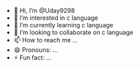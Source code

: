 - 👋 Hi, I’m @Uday9298
- 👀 I’m interested in c language 
- 🌱 I’m currently learning c language 
- 💞️ I’m looking to collaborate on c language 
- 📫 How to reach me ...
- 😄 Pronouns: ...
- ⚡ Fun fact: ...

<!---
Uday9298/Uday9298 is a ✨ special ✨ repository because its `README.md` (this file) appears on your GitHub profile.
You can click the Preview link to take a look at your changes.
--->
